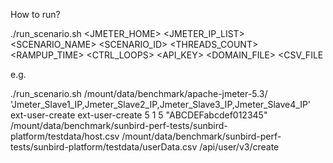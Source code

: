 How to run?

./run_scenario.sh <JMETER_HOME> <JMETER_IP_LIST> <SCENARIO_NAME> <SCENARIO_ID> <THREADS_COUNT> <RAMPUP_TIME> <CTRL_LOOPS> <API_KEY> <DOMAIN_FILE> <CSV_FILE <pathPrefix>

e.g.

./run_scenario.sh /mount/data/benchmark/apache-jmeter-5.3/ 'Jmeter_Slave1_IP,Jmeter_Slave2_IP,Jmeter_Slave3_IP,Jmeter_Slave4_IP' ext-user-create ext-user-create 5 1 5 "ABCDEFabcdef012345" /mount/data/benchmark/sunbird-perf-tests/sunbird-platform/testdata/host.csv  /mount/data/benchmark/sunbird-perf-tests/sunbird-platform/testdata/userData.csv /api/user/v3/create
